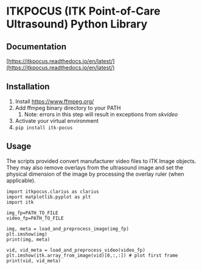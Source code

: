 # ITKPOCUS (ITK Point-of-Care Ultrasound) Python Library

## Documentation
[https://itkpocus.readthedocs.io/en/latest/](https://itkpocus.readthedocs.io/en/latest/)

## Installation
1. Install <https://www.ffmpeg.org/>
2. Add ffmpeg binary directory to your PATH
    1. Note: errors in this step will result in exceptions from _skvideo_
3. Activate your virtual environment
4. `pip install itk-pocus`

## Usage
The scripts provided convert manufacturer video files to ITK Image objects.  They may also remove overlays from the ultrasound image and set the physical dimension of the image by processing the overlay ruler (when applicable).

```
import itkpocus.clarius as clarius
import matplotlib.pyplot as plt
import itk

img_fp=PATH_TO_FILE
video_fp=PATH_TO_FILE

img, meta = load_and_preprocess_image(img_fp)
plt.imshow(img)
print(img, meta)

vid, vid_meta = load_and_preprocess_video(video_fp)
plt.imshow(itk.array_from_image(vid)[0,:,:]) # plot first frame
print(vid, vid_meta)
```